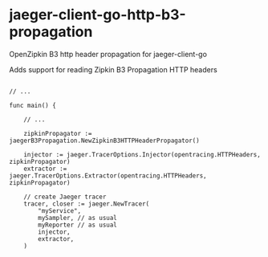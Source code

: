 # jaeger-client-go-http-b3-propagation
OpenZipkin B3 http header propagation for jaeger-client-go

Adds support for reading Zipkin B3 Propagation HTTP headers

```

// ...

func main() {

	// ...

	zipkinPropagator := jaegerB3Propagation.NewZipkinB3HTTPHeaderPropagator()

	injector := jaeger.TracerOptions.Injector(opentracing.HTTPHeaders, zipkinPropagator)
	extractor := jaeger.TracerOptions.Extractor(opentracing.HTTPHeaders, zipkinPropagator)

	// create Jaeger tracer
	tracer, closer := jaeger.NewTracer(
		"myService",
		mySampler, // as usual
		myReporter // as usual
		injector,
		extractor,
	)
```
